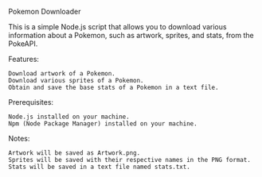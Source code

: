Pokemon Downloader

This is a simple Node.js script that allows you to download various information about a Pokemon, such as artwork, sprites, and stats, from the PokeAPI.

Features:

    Download artwork of a Pokemon.
    Download various sprites of a Pokemon.
    Obtain and save the base stats of a Pokemon in a text file.

Prerequisites:

    Node.js installed on your machine.
    Npm (Node Package Manager) installed on your machine.

Notes:

    Artwork will be saved as Artwork.png.
    Sprites will be saved with their respective names in the PNG format.
    Stats will be saved in a text file named stats.txt.
